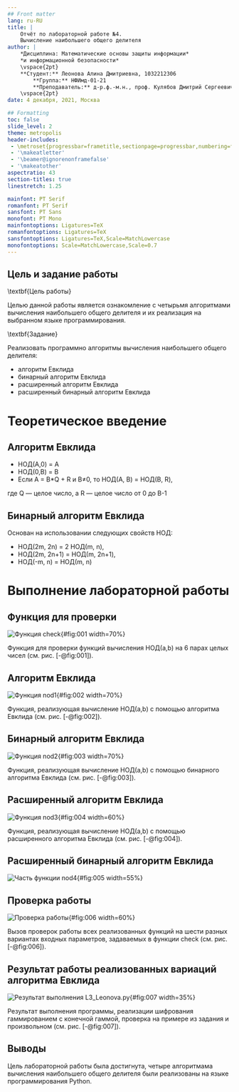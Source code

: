 ```yaml
---
## Front matter
lang: ru-RU
title: |
    Отчёт по лабораторной работе №4.  
    Вычисление наибольшего общего делителя
author: |
    *Дисциплина: Математические основы защиты информации*  
    *и информационной безопасности*  
    \vspace{2pt}  
    **Студент:** Леонова Алина Дмитриевна, 1032212306  
		**Группа:** НФИмд-01-21                                         
		**Преподаватель:** д-р.ф.-м.н., проф. Кулябов Дмитрий Сергеевич  
    \vspace{2pt}
date: 4 декабря, 2021, Москва

## Formatting
toc: false
slide_level: 2
theme: metropolis
header-includes:
 - \metroset{progressbar=frametitle,sectionpage=progressbar,numbering=fraction}
 - '\makeatletter'
 - '\beamer@ignorenonframefalse'
 - '\makeatother'
aspectratio: 43
section-titles: true
linestretch: 1.25

mainfont: PT Serif
romanfont: PT Serif
sansfont: PT Sans
monofont: PT Mono
mainfontoptions: Ligatures=TeX
romanfontoptions: Ligatures=TeX
sansfontoptions: Ligatures=TeX,Scale=MatchLowercase
monofontoptions: Scale=MatchLowercase,Scale=0.7
---
```


## Цель и задание работы

\textbf{Цель работы}

Целью данной работы является ознакомление с четырьмя алгоритмами вычисления наибольшего общего делителя и их реализация на выбранном языке программирования. 

\textbf{Задание}

Реализовать программно алгоритмы вычисления наибольшего общего делителя:

+ алгоритм Евклида
+ бинарный алгоритм Евклида
+ расширенный алгоритм Евклида
+ расширенный бинарный алгоритм Евклида

# Теоретическое введение

## Алгоритм Евклида

+ НОД(A,0) = A
+ НОД(0,B) = B
+ Если A = B*Q + R и B≠0, то НОД(A, B) = НОД(B, R), 

где Q — целое число, а R — целое число от 0 до B-1

## Бинарный алгоритм Евклида

Основан на использовании следующих свойств НОД:

+ НОД(2m, 2n) = 2 НОД(m, n),
+ НОД(2m, 2n+1) = НОД(m, 2n+1),
+ НОД(-m, n) = НОД(m, n)

# Выполнение лабораторной работы

## Функция для проверки

![Функция check](image/code0.jpg){#fig:001 width=70%}

Функция для проверки функций вычисления НОД(a,b) на 6 парах целых чисел (см. рис. [-@fig:001]).

## Алгоритм Евклида

![Функция nod1](image/code1.jpg){#fig:002 width=70%}

Функция, реализующая вычисление НОД(a,b) с помощью алгоритма Евклида (см. рис. [-@fig:002]).

## Бинарный алгоритм Евклида

![Функция nod2](image/code2.jpg){#fig:003 width=70%}

Функция, реализующая вычисление НОД(a,b) с помощью бинарного алгоритма Евклида (см. рис. [-@fig:003]).

## Расширенный алгоритм Евклида

![Функция nod3](image/code3.jpg){#fig:004 width=60%}

Функция, реализующая вычисление НОД(a,b) с помощью расширенного алгоритма Евклида (см. рис. [-@fig:004]).

## Расширенный бинарный алгоритм Евклида

![Часть функции nod4](image/code4.jpg){#fig:005 width=55%}

## Проверка работы

![Проверка работы](image/code5.jpg){#fig:006 width=60%}

Вызов проверок работы всех реализованных функций на шести разных вариантах входных параметров, задаваемых в функции check (см. рис. [-@fig:006]).

## Результат работы реализованных вариаций алгоритма Евклида

![Результат выполнения L3_Leonova.py](image/res.jpg){#fig:007 width=35%}

Результат выполнения программы, реализации шифрования гаммированием с конечной гаммой, проверка на примере из задания и произвольном (см. рис. [-@fig:007]).

## Выводы

Цель лабораторной работы была достигнута, четыре алгоритмама вычисления наибольшего общего делителя были реализованы на языке программирования Python.